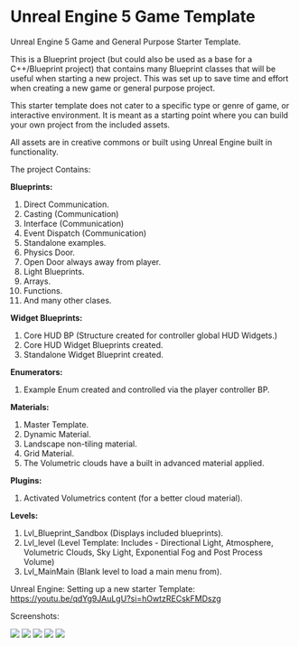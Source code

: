 # Unreal Engine 5 Game Template
 Unreal Engine 5 Game and General Purpose Starter Template.

 This is a Blueprint project (but could also be used as a base for a C++/Blueprint project) that contains many Blueprint classes that will be useful when starting a new project. This was set up to save time and effort when creating a new game or general purpose project.

 This starter template does not cater to a specific type or genre of game, or interactive environment. It is meant as a starting point where you can build your own project from the included assets. 

 All assets are in creative commons or built using Unreal Engine built in functionality.

 The project Contains:

**Blueprints:**
 1. Direct Communication.
 2. Casting (Communication)
 3. Interface (Communication)
 4. Event Dispatch (Communication)
 5. Standalone examples.
 6. Physics Door.
 7. Open Door always away from player.
 8. Light Blueprints.
 9. Arrays.
 10. Functions.
 11. And many other clases.

**Widget Blueprints:**
 1. Core HUD BP (Structure created for controller global HUD Widgets.)
 2. Core HUD Widget Blueprints created.
 3. Standalone Widget Blueprint created.

**Enumerators:**
 1. Example Enum created and controlled via the player controller BP.

**Materials:**
1. Master Template.
2. Dynamic Material.
3. Landscape non-tiling material.
4. Grid Material.
5. The Volumetric clouds have a built in advanced material applied.

**Plugins:**
1. Activated Volumetrics content (for a better cloud material).

**Levels:**
1. Lvl_Blueprint_Sandbox (Displays included blueprints).
2. Lvl_level (Level Template: Includes - Directional Light, Atmosphere, Volumetric Clouds, Sky Light, Exponential Fog and Post Process Volume)
3. Lvl_MainMain (Blank level to load a main menu from).


Unreal Engine: Setting up a new starter Template:
https://youtu.be/qdYg9JAuLgU?si=hOwtzRECskFMDszg 

Screenshots:

![](https://github.com/motionforge/Unreal-Engine-5-Game-Starter-Template/blob/main/ScreenShots/HighresScreenshot00001Unreal_Engine_Starter_Template.jpg)
![](https://github.com/motionforge/Unreal-Engine-5-Game-Starter-Template/blob/main/ScreenShots/HighresScreenshot00000Unreal_Engine_Starter_Template.jpg)
![](https://github.com/motionforge/Unreal-Engine-5-Game-Starter-Template/blob/main/ScreenShots/HighresScreenshot00002Unreal_Engine_Starter_Template.jpg)
![](https://github.com/motionforge/Unreal-Engine-5-Game-Starter-Template/blob/main/ScreenShots/HighresScreenshot00003Unreal_Engine_Starter_Template.jpg)
![](https://github.com/motionforge/Unreal-Engine-5-Game-Starter-Template/blob/main/ScreenShots/HighresScreenshot00004Unreal_Engine_Starter_Template.jpg)

